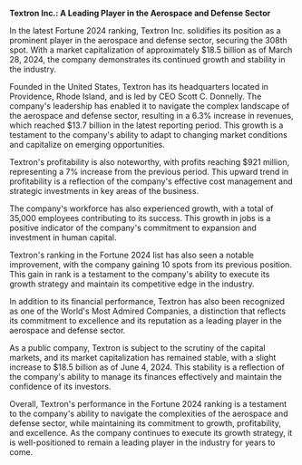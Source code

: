 **Textron Inc.: A Leading Player in the Aerospace and Defense Sector**

In the latest Fortune 2024 ranking, Textron Inc. solidifies its position as a prominent player in the aerospace and defense sector, securing the 308th spot. With a market capitalization of approximately $18.5 billion as of March 28, 2024, the company demonstrates its continued growth and stability in the industry.

Founded in the United States, Textron has its headquarters located in Providence, Rhode Island, and is led by CEO Scott C. Donnelly. The company's leadership has enabled it to navigate the complex landscape of the aerospace and defense sector, resulting in a 6.3% increase in revenues, which reached $13.7 billion in the latest reporting period. This growth is a testament to the company's ability to adapt to changing market conditions and capitalize on emerging opportunities.

Textron's profitability is also noteworthy, with profits reaching $921 million, representing a 7% increase from the previous period. This upward trend in profitability is a reflection of the company's effective cost management and strategic investments in key areas of the business.

The company's workforce has also experienced growth, with a total of 35,000 employees contributing to its success. This growth in jobs is a positive indicator of the company's commitment to expansion and investment in human capital.

Textron's ranking in the Fortune 2024 list has also seen a notable improvement, with the company gaining 10 spots from its previous position. This gain in rank is a testament to the company's ability to execute its growth strategy and maintain its competitive edge in the industry.

In addition to its financial performance, Textron has also been recognized as one of the World's Most Admired Companies, a distinction that reflects its commitment to excellence and its reputation as a leading player in the aerospace and defense sector.

As a public company, Textron is subject to the scrutiny of the capital markets, and its market capitalization has remained stable, with a slight increase to $18.5 billion as of June 4, 2024. This stability is a reflection of the company's ability to manage its finances effectively and maintain the confidence of its investors.

Overall, Textron's performance in the Fortune 2024 ranking is a testament to the company's ability to navigate the complexities of the aerospace and defense sector, while maintaining its commitment to growth, profitability, and excellence. As the company continues to execute its growth strategy, it is well-positioned to remain a leading player in the industry for years to come.